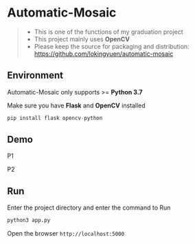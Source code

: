 # Automatic-Mosaic

> - This is one of the functions of my graduation project
> - This project mainly uses **OpenCV**
> - Please keep the source for packaging and distribution: https://github.com/lokingyuen/automatic-mosaic

## Environment

Automatic-Mosaic only supports >= **Python 3.7**

Make sure you have **Flask** and **OpenCV** installed

```python
pip install flask opencv-python
```

## Demo

P1

P2

## Run

Enter the project directory and enter the command to Run

```python
python3 app.py
```

Open the browser `http://localhost:5000` 